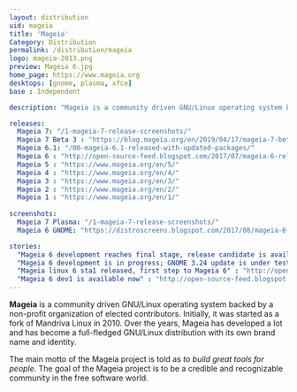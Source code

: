 ```yaml
---
layout: distribution
uid: mageia
title: 'Mageia'
Category: Distribution
permalink: /distribution/mageia
logo: mageia-2013.png
preview: Mageia 6.jpg
home_page: https://www.mageia.org
desktops: [gnome, plasma, xfce]
base : Independent

description: "Mageia is a community driven GNU/Linux operating system backed by a non-profit organization of elected contributors. Releases, reviews and other updates on Mageia."

releases:
  Mageia 7: "/1-mageia-7-release-screenshots/"
  Mageia 7 Beta 3 : "https://blog.mageia.org/en/2019/04/17/mageia-7-beta-3/"
  Mageia 6.1: "/00-mageia-6.1-released-with-updated-packages/"
  Mageia 6 : "http://open-source-feed.blogspot.com/2017/07/mageia-6-released-with-plasma-5-dnf-arm.html"
  Mageia 5 : "https://www.mageia.org/en/5/"
  Mageia 4 : "https://www.mageia.org/en/4/"
  Mageia 3 : "https://www.mageia.org/en/3/"
  Mageia 2 : "https://www.mageia.org/en/2/"
  Mageia 1 : "https://www.mageia.org/en/1/"
  
screenshots:
  Mageia 7 Plasma: "/1-mageia-7-release-screenshots/"
  Mageia 6 GNOME: "https://distroscreens.blogspot.com/2017/08/mageia-6-gnome-edition-screenshots.html"

stories:
  "Mageia 6 development reaches final stage, release candidate is available now " : "http://open-source-feed.blogspot.com/2017/05/mageia-6-development-reaches-final.html"
  "Mageia 6 development is in progress; GNOME 3.24 update is under testing" : "http://open-source-feed.blogspot.com/2017/03/mageia-6-development-is-in-progress.html"
  "Mageia linux 6 sta1 released, first step to Mageia 6" : "http://open-source-feed.blogspot.com/2016/07/mageia-linux-6-sta1-released-first-step.html"
  "Mageia 6 dev1 is available now" : "http://open-source-feed.blogspot.com/2016/03/mageia-6-dev1-is-available-now.html"
---
```


**Mageia** is a community driven GNU/Linux operating system backed by a non-profit organization of elected contributors. Initially, it was started as a fork of Mandriva Linux in 2010. Over the years, Mageia has developed a lot and has become a full-fledged GNU/Linux distribution with its own brand name and identity.

The main motto of the Mageia project is told as *to build great tools for people*. The goal of the Mageia project is to be a credible and recognizable community in the free software world.
